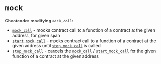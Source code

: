 # `mock`

Cheatcodes modifying `mock_call`:

* [`mock_call`](./mock_call.md) - mocks contract call to a function of a contract at the given address, for given span
* [`start_mock_call`](./start_mock_call.md) - mocks contract call to a function of a contract at the given address until [`stop_mock_call`](./stop_mock_call.md) is called
* [`stop_mock_call`](./stop_mock_call.md) - cancels the [`mock_call`](./mock_call.md) / [`start_mock_call`](./start_mock_call.md) for the given function of a contract at the given address
